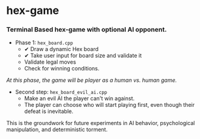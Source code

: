 # hex-game
### Terminal Based hex-game with optional AI opponent.

- Phase 1: `hex_board.cpp`
  - ✔ Draw a dynamic Hex board
  - ✔ Take user input for board size and validate it
  - Validate legal moves
  - Check for winning conditions.

*At this phase, the game will be player as a human vs. human game.*

- Second step: `hex_board_evil_ai.cpp`
  - Make an evil AI the player can't win against.
  - The player can choose who will start playing first, even though their defeat is inevitable.

This is the groundwork for future experiments in AI behavior, psychological manipulation, and deterministic torment.
